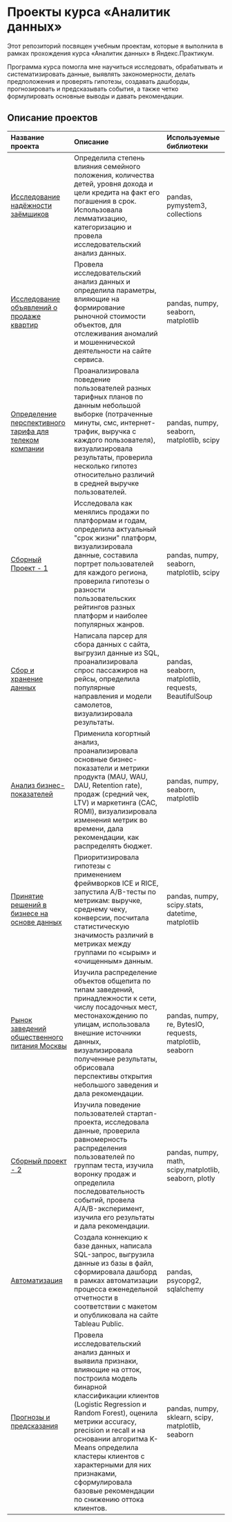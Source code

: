 # Проекты курса «Аналитик данных»
Этот репозиторий посвящен учебным проектам, которые я выполнила в рамках прохождения курса «Аналитик данных» в Яндекс.Практикум.

Программа курса помогла мне научиться исследовать, обрабатывать и систематизировать данные, выявлять закономерности, делать предположения и проверять гипотезы, создавать дашборды, прогнозировать и предсказывать события, а также четко формулировать основные выводы и давать рекомендации.

## Описание проектов
| Название проекта | Описание | Используемые библиотеки | 
| :---------------------- | :---------------------- | :---------------------- |
| [Исследование надёжности заёмщиков](https://github.com/alekseeva-julie/Yandex/tree/main/01.%20%D0%98%D1%81%D1%81%D0%BB%D0%B5%D0%B4%D0%BE%D0%B2%D0%B0%D0%BD%D0%B8%D0%B5%20%D0%BD%D0%B0%D0%B4%D1%91%D0%B6%D0%BD%D0%BE%D1%81%D1%82%D0%B8%20%D0%B7%D0%B0%D1%91%D0%BC%D1%89%D0%B8%D0%BA%D0%BE%D0%B2) | Определила степень влияния семейного положения, количества детей, уровня дохода и цели кредита на факт его погашения в срок. Использовала лемматизацию, категоризацию и провела исследовательский анализ данных. | pandas, pymystem3, collections |
| [Исследование объявлений о продаже квартир](https://github.com/alekseeva-julie/Yandex/tree/main/02.%20%D0%98%D1%81%D1%81%D0%BB%D0%B5%D0%B4%D0%BE%D0%B2%D0%B0%D0%BD%D0%B8%D0%B5%20%D0%BE%D0%B1%D1%8A%D1%8F%D0%B2%D0%BB%D0%B5%D0%BD%D0%B8%D0%B9%20%D0%BE%20%D0%BF%D1%80%D0%BE%D0%B4%D0%B0%D0%B6%D0%B5%20%D0%BA%D0%B2%D0%B0%D1%80%D1%82%D0%B8%D1%80) | Провела исследовательский анализ данных и определила параметры, влияющие на формирование рыночной стоимости объектов, для отслеживания аномалий и мошеннической деятельности на сайте сервиса. | pandas, numpy, seaborn, matplotlib |
| [Определение перспективного тарифа для телеком компании](https://github.com/alekseeva-julie/Yandex/tree/main/03.%20%D0%9E%D0%BF%D1%80%D0%B5%D0%B4%D0%B5%D0%BB%D0%B5%D0%BD%D0%B8%D0%B5%20%D0%BF%D0%B5%D1%80%D1%81%D0%BF%D0%B5%D0%BA%D1%82%D0%B8%D0%B2%D0%BD%D0%BE%D0%B3%D0%BE%20%D1%82%D0%B0%D1%80%D0%B8%D1%84%D0%B0%20%D0%B4%D0%BB%D1%8F%20%D1%82%D0%B5%D0%BB%D0%B5%D0%BA%D0%BE%D0%BC%20%D0%BA%D0%BE%D0%BC%D0%BF%D0%B0%D0%BD%D0%B8%D0%B8) | Проанализировала поведение пользователей разных тарифных планов по данным небольшой выборке (потраченные минуты, смс, интернет-трафик, выручка с каждого пользователя), визуализировала результаты, проверила несколько гипотез относительно различий в средней выручке пользователей. | pandas, numpy, seaborn, matplotlib, scipy |
| [Сборный Проект - 1](https://github.com/alekseeva-julie/Yandex/tree/main/04.%20%D0%A1%D0%B1%D0%BE%D1%80%D0%BD%D1%8B%D0%B9%20%D0%9F%D1%80%D0%BE%D0%B5%D0%BA%D1%82%20-%201) | Исследовала как менялись продажи по платформам и годам, определила актуальный "срок жизни" платформ, визуализировала данные, составила портрет пользователей для каждого региона, проверила гипотезы о разности пользовательских рейтингов разных платформ и наиболее популярных жанров. | pandas, numpy, seaborn, matplotlib, scipy |
| [Сбор и хранение данных](https://github.com/alekseeva-julie/Yandex/tree/main/05.%20%D0%A1%D0%B1%D0%BE%D1%80%20%D0%B8%20%D1%85%D1%80%D0%B0%D0%BD%D0%B5%D0%BD%D0%B8%D0%B5%20%D0%B4%D0%B0%D0%BD%D0%BD%D1%8B%D1%85) | Написала парсер для сбора данных с сайта, выгрузил данные из SQL, проанализировала спрос пассажиров на рейсы, определила популярные направления и модели самолетов, визуализировала результаты. | pandas, seaborn, matplotlib, requests, BeautifulSoup |
| [Анализ бизнес-показателей](https://github.com/alekseeva-julie/Yandex/tree/main/06.%20%D0%90%D0%BD%D0%B0%D0%BB%D0%B8%D0%B7%20%D0%B1%D0%B8%D0%B7%D0%BD%D0%B5%D1%81-%D0%BF%D0%BE%D0%BA%D0%B0%D0%B7%D0%B0%D1%82%D0%B5%D0%BB%D0%B5%D0%B9) | Применила когортный анализ, проанализировала основные бизнес-показатели и метрики продукта (MAU, WAU, DAU, Retention rate), продаж (средний чек, LTV) и маркетинга (CAC, ROMI), визуализировала изменения метрик во времени, дала рекомендации, как распределять бюджет.| pandas, numpy, seaborn, matplotlib |
| [Принятие решений в бизнесе на основе данных](https://github.com/alekseeva-julie/Yandex/tree/main/07.%20%D0%9F%D1%80%D0%B8%D0%BD%D1%8F%D1%82%D0%B8%D0%B5%20%D1%80%D0%B5%D1%88%D0%B5%D0%BD%D0%B8%D0%B9%20%D0%B2%20%D0%B1%D0%B8%D0%B7%D0%BD%D0%B5%D1%81%D0%B5%20%D0%BD%D0%B0%20%D0%BE%D1%81%D0%BD%D0%BE%D0%B2%D0%B5%20%D0%B4%D0%B0%D0%BD%D0%BD%D1%8B%D1%85) | Приоритизировала гипотезы с применением фреймворков ICE и RICE, запустила A/B-тесты по метрикам: выручке, среднему чеку, конверсии, посчитала статистическую значимость различий в метриках между группами по «сырым» и «очищенным» данным. | pandas, numpy, scipy.stats, datetime, matplotlib |
| [Рынок заведений общественного питания Москвы](https://github.com/alekseeva-julie/Yandex/tree/main/08.%20%D0%A0%D1%8B%D0%BD%D0%BE%D0%BA%20%D0%B7%D0%B0%D0%B2%D0%B5%D0%B4%D0%B5%D0%BD%D0%B8%D0%B9%20%D0%BE%D0%B1%D1%89%D0%B5%D1%81%D1%82%D0%B2%D0%B5%D0%BD%D0%BD%D0%BE%D0%B3%D0%BE%20%D0%BF%D0%B8%D1%82%D0%B0%D0%BD%D0%B8%D1%8F%20%D0%9C%D0%BE%D1%81%D0%BA%D0%B2%D1%8B) | Изучила распределение объектов общепита по типам заведений, принадлежности к сети, числу посадочных мест, местонахождению по улицам, использовала внешние источники данных, визуализировала полученные результаты, обрисовала перспективы открытия небольшого заведения и дала рекомендации. | pandas, numpy, re, BytesIO, requests, matplotlib, seaborn |
| [Сборный проект - 2](https://github.com/alekseeva-julie/Yandex/tree/main/09.%20%D0%A1%D0%B1%D0%BE%D1%80%D0%BD%D1%8B%D0%B9%20%D0%BF%D1%80%D0%BE%D0%B5%D0%BA%D1%82%20-%202) | Изучила поведение пользователей стартап-проекта, исследовала данные, проверила равномерность распределения пользователей по группам теста, изучила воронку продаж и определила последовательность событий, провела A/A/B-эксперимент, изучила его результаты и дала рекомендации. | pandas, numpy, math, scipy,matplotlib, seaborn, plotly |
| [Автоматизация](https://github.com/alekseeva-julie/Yandex/tree/main/10.%20%D0%90%D0%B2%D1%82%D0%BE%D0%BC%D0%B0%D1%82%D0%B8%D0%B7%D0%B0%D1%86%D0%B8%D1%8F) | Создала коннекцию к базе данных, написала SQL-запрос, выгрузила данные из базы в файл, сформировала дашборд в рамках автоматизации процесса еженедельной отчетности в соответствии с макетом и опубликовала на сайте Tableau Public. | pandas, psycopg2, sqlalchemy |
| [Прогнозы и предсказания](https://github.com/alekseeva-julie/Yandex/tree/main/11.%20%D0%9F%D1%80%D0%BE%D0%B3%D0%BD%D0%BE%D0%B7%D1%8B%20%D0%B8%20%D0%BF%D1%80%D0%B5%D0%B4%D1%81%D0%BA%D0%B0%D0%B7%D0%B0%D0%BD%D0%B8%D1%8F) | Провела исследовательский анализ данных и выявила признаки, влияющие на отток, построила модель бинарной классификации клиентов (Logistic Regression и Random Forest), оценила метрики accuracy, precision и recall и на основании алгоритма K-Means определила кластеры клиентов с характерными для них признаками, сформулировала базовые рекомендации по снижению оттока клиентов. | pandas, numpy, sklearn, scipy, matplotlib, seaborn |